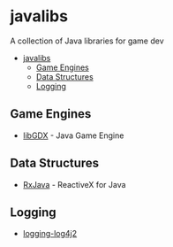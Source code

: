 # javalibs

A collection of Java libraries for game dev

- [javalibs](#java-libs)
  - [Game Engines](#game-engines)
  - [Data Structures](#data-structures)
  - [Logging](#logging)

## Game Engines

* [libGDX](https://github.com/libgdx/libgdx.git) - Java Game Engine

## Data Structures

* [RxJava](https://github.com/ReactiveX/RxJava) - ReactiveX for Java

## Logging

* [logging-log4j2](https://github.com/apache/logging-log4j2)

